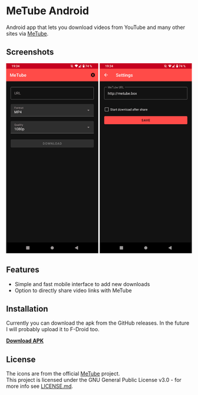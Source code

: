 # MeTube Android

Android app that lets you download videos from YouTube and many other sites via [MeTube](https://github.com/alexta69/metube).

## Screenshots

<p float="left">
    <img width="250" src="/screenshots/screen-download.png"/>
    <img width=250 src="/screenshots/screen-settings.png">
</p>

## Features
- Simple and fast mobile interface to add new downloads
- Option to directly share video links with MeTube

## Installation
Currently you can download the apk from the GitHub releases. In the future I will probably upload it to F-Droid too.

**[Download APK](https://github.com/1RandomDev/metube-android/releases/latest)**

## License
The icons are from the official [MeTube](https://github.com/alexta69/metube/tree/master/favicon) project.\
This project is licensed under the GNU General Public License v3.0 - for more info see [LICENSE.md](https://github.com/1RandomDev/metube-android/blob/master/LICENSE.md).
